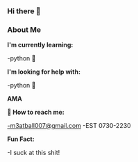 ### Hi there 👋

<!--
**M3atBall007/M3atBall007** is a ✨ _special_ ✨ repository because its `README.md` (this file) appears on your GitHub profile.

Here are some ideas to get you started:

- 🔭 I’m currently working on ...
- 🌱 I’m currently learning ...
- 👯 I’m looking to collaborate on ...
- 🤔 I’m looking for help with ...
- 💬 Ask me about ...
- 📫 How to reach me: ...
- 😄 Pronouns: ...
- ⚡ Fun fact: ...
-->
### About Me 

**I'm currently learning:**

  -python 🐍

**I'm looking for help with:**

  -python 🐍

**AMA**

**📧 How to reach me:** 

  -m3atball007@gmail.com
  -EST 0730-2230

**Fun Fact:** 

  -I suck at this shit!
